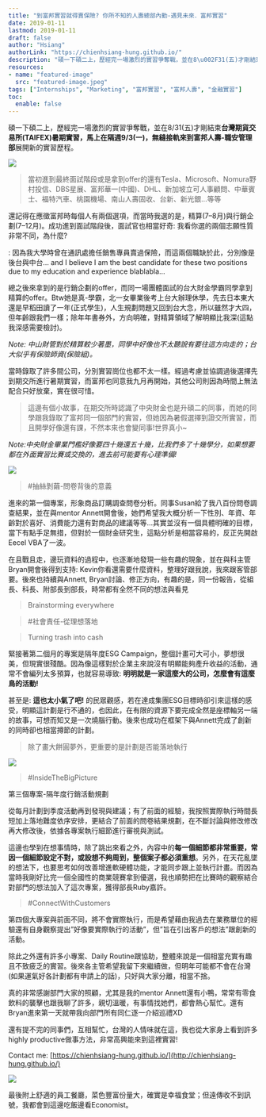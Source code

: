 ```yaml
---
title: "到富邦實習就得賣保險? 你所不知的人壽總部內勤-遇見未來．富邦實習"
date: 2019-01-11
lastmod: 2019-01-11
draft: false
author: "Hsiang"
authorLink: "https://chienhsiang-hung.github.io/"
description: "碩一下碩二上，歷經完一場激烈的實習爭奪戰，並在8\u002F31(五)才剛結束台灣期貨交易所(TAIFEX)暑期實習，馬上在隔週9\u002F3(一)，無縫接軌來到富邦人壽-職安管理部展開新的實習歷程。"
resources:
- name: "featured-image"
  src: "featured-image.jpeg"
tags: ["Internships", "Marketing", "富邦實習", "富邦人壽", "金融實習"]
toc:
  enable: false
---
```

碩一下碩二上，歷經完一場激烈的實習爭奪戰，並在8/31(五)才剛結束**台灣期貨交易所(TAIFEX)**暑期實習，馬上在隔週9/3(一)，無縫接軌來到**富邦人壽-職安管理部**展開新的實習歷程。

![](https://miro.medium.com/max/1400/1*HziLwtRkXKgj7d_NfMzDrQ.jpeg)

> 當初進到最終面試階段或是拿到offer的還有Tesla、Microsoft、Nomura野村投信、DBS星展、富邦華一(中國)、DHL、新加坡立可人事顧問、中華賓士、福特汽車、桃園機場、南山人壽固收、台新、新光銀...等等

還記得在應徵富邦時每個人有兩個選項，而當時我選的是，精算(7–8月)與行銷企劃(7–12月)。成功進到面試階段後，面試官也相當好奇: 我看你選的兩個志願性質非常不同，為什麼?

: 因為我大學時曾在通訊處擔任銷售專員賣過保險，而這兩個職缺於此，分別像是後台與中台… and I believe I am the best candidate for these two positions due to my education and experience blablabla…

總之後來拿到的是行銷企劃的offer，而同一場團體面試的台大財金學霸同學拿到精算的offer。Btw她是真-學霸，北一女畢業後考上台大辦理休學，先去日本東大還是早稻田讀了一年(正式學生)，人生規劃問題又回到台大念，所以雖然才大四，但年齡跟我們一樣；除年年書券外，方向明確，對精算領域了解明顯比我深(這點我深感需要檢討)。

_Note: 中山財管對於精算較少著墨，同學中好像也不太聽說有要往這方向走的；台大似乎有保險師資(保險組)。_

當時錄取了許多間公司，分別實習崗位也都不太一樣。經過考慮並協調過後選擇先到期交所進行暑期實習，而富邦也同意我九月再開始，其他公司則因為時間上無法配合只好放棄，實在很可惜。

> 這邊有個小故事，在期交所時認識了中央財金也是升碩二的同事，而她的同學跟我錄取了富邦同一個部門的實習，但她因為暑假選擇到證交所實習，而且開學好像還有課，不然本來也會變同事!世界真小~

_Note:中央財金畢業門檻好像要四十幾還五十幾，比我們多了十幾學分，如果想要都在外面實習比賽或交換的，進去前可能要有心理準備!_

![](https://miro.medium.com/max/1400/1*VhCRW7AfysA582UEaaOJRQ.jpeg)

> #抽絲剝繭-問卷背後的意義

進來的第一個專案，形象商品訂購調查問卷分析。同事Susan給了我八百份問卷調查結果，並在與mentor Annett開會後，她們希望我大概分析一下性別、年資、年齡對於喜好、消費能力還有對商品的建議等等…其實並沒有一個具體明確的目標，當下有點手足無措，但對於一個財金研究生，這點分析是相當容易的，反正先開啟Eecel VBA了一波。

在且戰且走，邊玩資料的過程中，也逐漸地發現一些有趣的現象，並在與科主管Bryan開會後得到支持: Kevin你看還需要什麼資料，整理好跟我說，我來跟客管部要。後來也持續與Annett, Bryan討論、修正方向，有趣的是，同一份報告，從組長、科長、附部長到部長，時常都有全然不同的想法與看見

> Brainstorming everywhere

> #社會責任-從理想落地

> Turning trash into cash

緊接著第二個月的專案是隔年度ESG Campaign，整個計畫可大可小，夢想很美，但現實很殘酷。因為像這樣對於企業主來說沒有明顯能夠產升收益的活動，通常不會編列太多預算，也就容易導致:  **明明就是一家這麼大的公司，怎麼會有這麼鳥的活動!**

甚至是:  **這也太小氣了吧!**  的民眾觀感，若在達成集團ESG目標時卻引來這樣的感受，明顯這計劃是行不通的，也因此，在有限的資源下要完成全然是座標軸另一端的故事，可想而知又是一次燒腦行動。後來也成功在框架下與Annett完成了創新的同時卻也相當撙節的計劃。

> 除了畫大餅圓夢外，更重要的是計劃是否能落地執行

![](https://miro.medium.com/max/1400/1*utgV8Gs9A3XbV2oEl385PA.jpeg)

> #InsideTheBigPicture

第三個專案-隔年度行銷活動規劃

從每月計劃到季度活動再到發現與建議；有了前面的經驗，我按照實際執行時間長短加上落地難度依序安排，更結合了前面的問卷結果規劃，在不斷討論與修改修改再大修改後，依據各專案執行細節進行審視與測試。

這邊也學到在想事情時，除了跳出來看之外，內容中的**每一個細節都非常重要，常因一個細節設定不對，或設想不夠周到，整個案子都必須重想**。另外，在天花亂墜的想法下，也要思考如何改善增進軟硬體功能，才能同步跟上並執行計畫。而因為當時我剛好比完一個全國性的商業競賽拿到優選，我也順勢把在比賽時的觀察結合對部門的想法加入了這次專案，獲得部長Ruby嘉許。

> #ConnectWithCustomers

第四個大專案與前面不同，將不會實際執行，而是希望藉由我過去在業務單位的經驗還有自身觀察提出”好像要實際執行的活動”，但”旨在引出客戶的想法”跟創新的活動。

除此之外還有許多小專案、Daily Routine跟協助，整體來說是一個相當充實有趣且不致疲乏的實習。後來各主管希望我留下來繼續做，但明年可能都不會在台灣(如果運氣好各計劃都有申請上的話)，只好與大家分離，相當不捨。

真的非常感謝部門大家的照顧，尤其是我的mentor Annett還有小鴨，常常有零食飲料的襲擊也跟我聊了許多，親切溫暖，有事情找她們，都會熱心幫忙。還有Bryan進來第一天就帶我向部門所有同仁逐一介紹巡禮XD

還有提不完的同事們，互相幫忙，台灣的人情味就在這，我也從大家身上看到許多highly productive做事方法，非常高興能來到這裡實習!

Contact me:  [https://chienhsiang-hung.github.io/](http://chienhsiang-hung.github.io/)

![](https://miro.medium.com/max/1400/1*nQiPV1Vr-xchpYK9nYTURw.jpeg)

最後附上舒適的員工餐廳，菜色豐富份量大，確實是幸福食堂；但遠傳收不到訊號，我都會到這邊吃飯邊看Economist。
